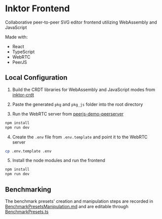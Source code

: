 # Inktor Frontend

Collaborative peer-to-peer SVG editor frontend utilizing WebAssembly and JavaScript

Made with:

- React
- TypeScript
- WebRTC
- PeerJS

## Local Configuration

1. Build the CRDT libraries for WebAssembly and JavaScript modes from [inktor-crdt](https://github.com/BrynGhiffar/inktor-crdt)

2. Paste the generated `pkg` and `pkg_js` folder into the root directory

3. Run the WebRTC server from [peerjs-demo-peerserver](https://github.com/BrynGhiffar/peerjs-demo-peerserver)

```bash
npm install
npm run dev
```

4. Create the `.env` file from `.env.template` and point it to the WebRTC server

```bash
cp .env.template .env
```

5. Install the node modules and run the frontend

```bash
npm install
npm run dev
```

## Benchmarking

The benchmark presets' creation and manipulation steps are recorded in [BenchmarkPresetsManipulation.md](BenchmarkPresetsManipulation.md) and are editable through [BenchmarkPresets.ts](src/config/BenchmarkPresets.ts)
